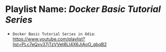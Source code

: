 # Playlist Name: _Docker Basic Tutorial Series_

- `Docker Basic Tutorial Series in Odia`: https://www.youtube.com/playlist?list=PLc7eQxv37jTzVVet8LI4X6JiAoO_gbqB2
